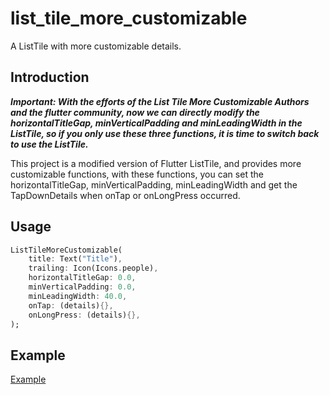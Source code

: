 # list_tile_more_customizable

A ListTile with more customizable details.

## Introduction

___Important: 
With the efforts of the List Tile More Customizable Authors and the flutter community, 
now we can directly modify the horizontalTitleGap, 
minVerticalPadding and minLeadingWidth in the ListTile, 
so if you only use these three functions, 
it is time to switch back to use the ListTile.___

This project is a modified version of Flutter ListTile, 
and provides more customizable functions, 
with these functions, 
you can set the horizontalTitleGap, minVerticalPadding, minLeadingWidth
and get the TapDownDetails when onTap or onLongPress occurred.

## Usage

```dart
ListTileMoreCustomizable(
    title: Text("Title"),
    trailing: Icon(Icons.people),
    horizontalTitleGap: 0.0,
    minVerticalPadding: 0.0,
    minLeadingWidth: 40.0,
    onTap: (details){},
    onLongPress: (details){},
);
```

## Example 
[Example](https://pub.dev/packages/list_tile_more_customizable#-example-tab-)
